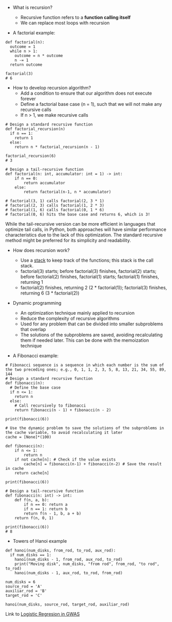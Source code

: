 - What is recursion?
  - Recursive function refers to a **function calling itself**
  - We can replace most loops with recursion

- A factorial example: 
```
def factorial(n):
  outcome = 1
  while n > 1:
    outcome = n * outcome
    n -= 1
  return outcome

factorial(3)
# 6
```

- How to develop recursion algorithm?
  - Add a condition to ensure that our algorithm does not execute forever
  - Define a factorial base case (n = 1), such that we will not make any recursive calls
  - If n > 1, we make recursive calls
```
# Design a standard recursive function
def factorial_recursion(n)
  if n == 1:
    return 1
  else:
    return n * factorial_recursion(n - 1)

factorial_recursion(6)
# 3
```

```
# Design a tail-recursive function
def factorial(n: int, accumulator: int = 1) -> int:
    if n == 0:
        return accumulator
    else:
        return factorial(n-1, n * accumulator)

# factorial(3, 1) calls factorial(2, 3 * 1)
# factorial(2, 3) calls factorial(1, 2 * 3)
# factorial(1, 6) calls factorial(0, 1 * 6)
# factorial(0, 6) hits the base case and returns 6, which is 3!
```

While the tail-recursive version can be more efficient in languages that optimize tail calls, in Python, both approaches will have similar performance characteristics due to the lack of this optimization. The standard recursive method might be preferred for its simplicity and readability.

- How does recursion work?
  - Use a [stack](Stack.md) to keep track of the functions; this stack is the call stack.
  - factorial(3) starts; before factorial(3) finishes, factorial(2) starts; before factorial(2) finishes, factorial(1) starts; factorial(1) finishes, returning 1
  - factorial(2) finishes, returning 2 (2 * factorial(1)); factorial(3) finishes, returning 6 (3 * factorial(2))

- Dynamic programming
  - An optimization technique mainly applied to recursion
  - Reduce the complexity of recursive algorithms
  - Used for any problem that can be divided into smaller subproblems that overlap
  - The solutions of the subproblems are saved, avoiding recalculating them if needed later. This can be done with the memoization technique

- A Fibonacci example:
```
# Fibonacci sequence is a sequence in which each number is the sum of the two preceding ones; e.g., 0, 1, 1, 2, 3, 5, 8, 13, 21, 34, 55, 89, 144
# Design a standard recursive function
def fibonacci(n):
  # Define the base case
  if n <= 1:
    return n
  else:
    # Call recursively to fibonacci
    return fibonacci(n - 1) + fibonacci(n - 2)
    
print(fibonacci(6))

# Use the dynamic problem to save the solutions of the subproblems in the cache variable, to avoid recalculating it later
cache = [None]*(100)

def fibonacci(n): 
    if n <= 1:
        return n
    if not cache[n]: # Check if the value exists
        cache[n] = fibonacci(n-1) + fibonacci(n-2) # Save the result in cache
    return cache[n]
    
print(fibonacci(6))
```

```
# Design a tail-recursive function
def fibonacci(n: int) -> int:
    def f(n, a, b):
        if n == 0: return a
        if n == 1: return b
        return f(n - 1, b, a + b)
    return f(n, 0, 1)

print(fibonacci(6))
# 8
```

- Towers of Hanoi example
```
def hanoi(num_disks, from_rod, to_rod, aux_rod):
  if num_disks == 1:
    hanoi(num_disks - 1, from_rod, aux_rod, to_rod)
    print("Moving disk", num_disks, "from rod", from_rod, "to rod", to_rod)
    hanoi(num_disks - 1, aux_rod, to_rod, from_rod)   

num_disks = 6
source_rod = 'A'
auxiliar_rod = 'B'
target_rod = 'C'

hanoi(num_disks, source_rod, target_rod, auxiliar_rod)
```

Link to [Logistic Regresion in GWAS](QuantitativeGenomicsGenetics/LogisticGWAS_Recursive.R)

